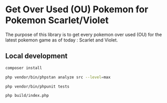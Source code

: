 # Get Over Used (OU) Pokemon for Pokemon Scarlet/Violet

The purpose of this library is to get every pokemon over used (OU) for the latest pokemon game as of today : Scarlet and Violet.

## Local development

```bash
composer install
```

```bash
php vendor/bin/phpstan analyze src --level=max
```

```bash
php vendor/bin/phpunit tests
```

```bash
php build/index.php
```